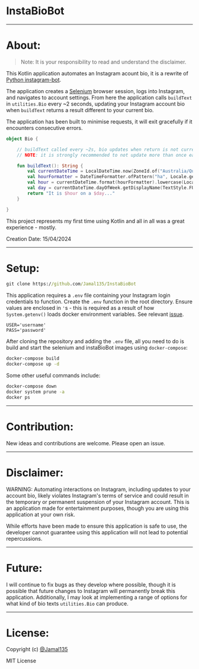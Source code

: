 # InstaBioBot

***

# About:

> Note: It is your responsibility to read and understand the disclaimer.

This Kotlin application automates an Instagram acount bio, it is a rewrite
of [Python instagram-bot](https://github.com/Jamal135/instagram-bot).


The application creates a [Selenium](https://github.com/SeleniumHQ/docker-selenium) browser session,
logs into Instagram, and navigates to account settings. From here the application calls `buildText` in `utilities.Bio`
every ~2 seconds, updating your Instagram account bio when `buildText` returns a result different to your current bio.


The application has been built to minimise requests, it will exit gracefully if it encounters consecutive errors.

```kt
object Bio {

    // buildText called every ~2s, bio updates when return is not current text
    // NOTE: it is strongly recommended to not update more than once each hour

    fun buildText(): String {
        val currentDateTime = LocalDateTime.now(ZoneId.of("Australia/Queensland"))
        val hourFormatter = DateTimeFormatter.ofPattern("ha", Locale.getDefault())
        val hour = currentDateTime.format(hourFormatter).lowercase(Locale.getDefault())
        val day = currentDateTime.dayOfWeek.getDisplayName(TextStyle.FULL, Locale.ENGLISH)
        return "It is $hour on a $day..."
    }

}
```

This project represents my first time using Kotlin and all in all was a great experience - mostly.


Creation Date: 15/04/2024

*** 

# Setup:

```cmd
git clone https://github.com/Jamal135/InstaBioBot
```

This application requires a `.env` file containing your Instagram login credentials to function. Create the `.env`
function in the root directory. Ensure values are enclosed in `'`s - this is required as a result of
how `System.getenv()` loads docker environment variables. See
relevant [issue](https://github.com/docker/compose/issues/8607).

```env
USER='username'
PASS='password'
```

After cloning the repository and adding the `.env` file, all you need to do is build and start the selenium and
instaBioBot images using `docker-compose`:

```cmd
docker-compose build
docker-compose up -d
```

Some other useful commands include:

```cmd
docker-compose down
docker system prune -a
docker ps
```

***

# Contribution:

New ideas and contributions are welcome. Please open an issue.

***

# Disclaimer:

WARNING: Automating interactions on Instagram, including updates to your account bio, likely violates Instagram's
terms of service and could result in the temporary or permanent suspension of your Instagram account. This is an
application made for entertainment purposes, though you are using this application at your own risk.


While efforts have been made to ensure this application is safe to use, the developer cannot guarantee using this
application will not lead to potential repercussions.

***

# Future:

I will continue to fix bugs as they develop where possible, though it is possible that future changes to Instagram
will permanently break this application. Additionally, I may look at implementing a range of options for what kind
of bio texts `utilities.Bio` can produce.

***

# License:

Copyright (c) [@Jamal135](https://github.com/Jamal135)


MIT License
